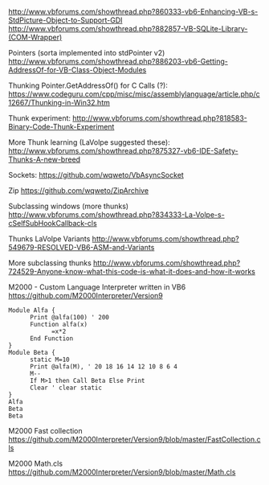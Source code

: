 http://www.vbforums.com/showthread.php?860333-vb6-Enhancing-VB-s-StdPicture-Object-to-Support-GDI
http://www.vbforums.com/showthread.php?882857-VB-SQLite-Library-(COM-Wrapper)


Pointers (sorta implemented into stdPointer v2)
http://www.vbforums.com/showthread.php?886203-vb6-Getting-AddressOf-for-VB-Class-Object-Modules


Thunking Pointer.GetAddressOf() for C Calls (?):
https://www.codeguru.com/cpp/misc/misc/assemblylanguage/article.php/c12667/Thunking-in-Win32.htm

Thunk experiment:
http://www.vbforums.com/showthread.php?818583-Binary-Code-Thunk-Experiment

More Thunk learning (LaVolpe suggested these):
http://www.vbforums.com/showthread.php?875327-vb6-IDE-Safety-Thunks-A-new-breed

Sockets:
https://github.com/wqweto/VbAsyncSocket

Zip
https://github.com/wqweto/ZipArchive

Subclassing windows (more thunks)
http://www.vbforums.com/showthread.php?834333-La-Volpe-s-cSelfSubHookCallback-cls

Thunks LaVolpe Variants
http://www.vbforums.com/showthread.php?549679-RESOLVED-VB6-ASM-and-Variants

More subclassing thunks
http://www.vbforums.com/showthread.php?724529-Anyone-know-what-this-code-is-what-it-does-and-how-it-works

M2000 - Custom Language Interpreter written in VB6
https://github.com/M2000Interpreter/Version9

```
Module Alfa {
      Print @alfa(100) ' 200
      Function alfa(x)
            =x*2
      End Function
}
Module Beta {
      static M=10
      Print @alfa(M), ' 20 18 16 14 12 10 8 6 4
      M--
      If M>1 then Call Beta Else Print
      Clear ' clear static
}
Alfa
Beta
Beta
```

M2000 Fast collection
https://github.com/M2000Interpreter/Version9/blob/master/FastCollection.cls

M2000 Math.cls
https://github.com/M2000Interpreter/Version9/blob/master/Math.cls

